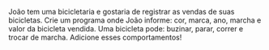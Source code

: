 João tem uma bicicletaria e gostaria de registrar as vendas de suas bicicletas.
Crie um programa onde João informe: cor, marca, ano, marcha e valor da bicicleta vendida.
Uma bicicleta pode: buzinar, parar, correr e trocar de marcha. Adicione esses comportamentos!
